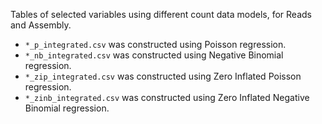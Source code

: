 Tables of selected variables using different count data models, for Reads and Assembly.

- `*_p_integrated.csv` was constructed using Poisson regression.
- `*_nb_integrated.csv` was constructed using Negative Binomial regression.
- `*_zip_integrated.csv` was constructed using Zero Inflated Poisson regression.
- `*_zinb_integrated.csv` was constructed using Zero Inflated Negative Binomial regression.
